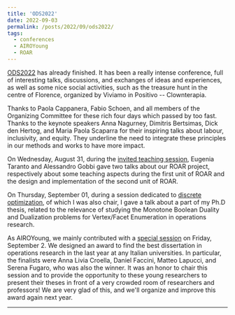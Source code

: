 ```yaml
---
title: 'ODS2022'
date: 2022-09-03
permalink: /posts/2022/09/ods2022/
tags:
  - conferences
  - AIROYoung
  - ROAR
---
```


[ODS2022](http://www.airoconference.it/ods2022/) has already finished. It has been a really intense conference, full of interesting talks, discussions, and exchanges of ideas and experiences, as well as some nice social activities, such as the treasure hunt in the centre of Florence, organized by Viviamo in Positivo -- Clownterapia.

Thanks to Paola Cappanera, Fabio Schoen, and all members of the Organizing Committee for these rich four days which passed by too fast. Thanks to the keynote speakers Anna Nagurney, Dimitris Bertsimas, Dick den Hertog, and Maria Paola Scaparra for their inspiring talks about labour, inclusivity, and equity. They underline the need to integrate these principles in our methods and works to have more impact.

On Wednesday, August 31, during the [invited teaching session](https://webgol.dinfo.unifi.it/teaching-session/), Eugenia Taranto and Alessandro Gobbi gave two talks about our ROAR project, respectively about some teaching aspects during the first unit of ROAR and the design and implementation of the second unit of ROAR.

On Thursday, September 01, during a session dedicated to [discrete optimization](https://webgol.dinfo.unifi.it/discrete-optimization-ii/), of which I was also chair, I gave a talk about a part of my Ph.D thesis, related to the relevance of studying the Monotone Boolean Duality and Dualization problems for Vertex/Facet Enumeration in operations research.

As AIROYoung, we mainly contributed with a [special session](https://webgol.dinfo.unifi.it/best-airoyoung-dissertation-2022/) on Friday, September 2. We designed an award to find the best dissertation in operations research in the last year at any Italian universities. In particular, the finalists were Anna Livia Croella, Daniel Faccini, Matteo Lapucci, and Serena Fugaro, who was also the winner. It was an honor to chair this session and to provide the opportunity to these young researchers to present their theses in front of a very crowded room of researchers and professors! We are very glad of this, and we'll organize and improve this award again next year.

------
